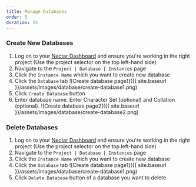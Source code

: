 ```yaml
---
title: Manage Databases
order: 5
duration: 15
---
```


### Create New Databases

1. Log on to your [Nectar Dashboard](https://dashboard.rc.nectar.org.au) and ensure you're working in the right project (Use the project selector on the top left-hand side)
2. Navigate to the `Project | Database | Instances` page 
3. Click the `Instance Name` which you want to create new database
4. Click the `Database` tab
    ![Create database page1]({{ site.baseurl }}/assets/images/database/create-database1.png)
5. Click `Create Database` button
6. Enter database name. Enter Character Set (optional) and Collation (optional).
    ![Create database page2]({{ site.baseurl }}/assets/images/database/create-database2.png)
    
### Delete Databases

1. Log on to your [Nectar Dashboard](https://dashboard.rc.nectar.org.au) and ensure you're working in the right project (Use the project selector on the top left-hand side)
2. Navigate to the `Project | Database | Instances` page 
3. Click the `Instance Name` which you want to create new database
4. Click the `Database` tab
    ![Create database page1]({{ site.baseurl }}/assets/images/database/create-database1.png)
5. Click `Delete Database` button of a database you want to delete
